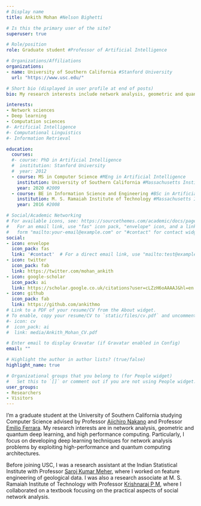 ```yaml
---
# Display name
title: Ankith Mohan #Nelson Bighetti

# Is this the primary user of the site?
superuser: true

# Role/position
role: Graduate student #Professor of Artificial Intelligence

# Organizations/Affiliations
organizations:
- name: University of Southern California #Stanford University
  url: "https://www.usc.edu/"

# Short bio (displayed in user profile at end of posts)
bio: My research interests include network analysis, geometric and quantum deep learning, and high performance computing. #distributed robotics, mobile computing and programmable matter.

interests:
- Network sciences
- Deep learning
- Computation sciences
#- Artificial Intelligence
#- Computational Linguistics
#- Information Retrieval

education:
  courses:
  #- course: PhD in Artificial Intelligence
  #  institution: Stanford University
  #  year: 2012
  - course: MS in Computer Science #MEng in Artificial Intelligence
    institution: University of Southern California #Massachusetts Institute of Technology
    year: 2020 #2009
  - course: BE in Information Science and Engineering #BSc in Artificial Intelligence
    institution: M. S. Ramaiah Institute of Technology #Massachusetts Institute of Technology
    year: 2016 #2008

# Social/Academic Networking
# For available icons, see: https://sourcethemes.com/academic/docs/page-builder/#icons
#   For an email link, use "fas" icon pack, "envelope" icon, and a link in the
#   form "mailto:your-email@example.com" or "#contact" for contact widget.
social:
- icon: envelope
  icon_pack: fas
  link: '#contact'  # For a direct email link, use "mailto:test@example.org".
- icon: twitter
  icon_pack: fab
  link: https://twitter.com/mohan_ankith
- icon: google-scholar
  icon_pack: ai
  link: https://scholar.google.co.uk/citations?user=cLZzH6oAAAAJ&hl=en
- icon: github
  icon_pack: fab
  link: https://github.com/ankithmo
# Link to a PDF of your resume/CV from the About widget.
# To enable, copy your resume/CV to `static/files/cv.pdf` and uncomment the lines below.
#- icon: cv
#  icon_pack: ai
#  link: media/Ankith_Mohan_CV.pdf

# Enter email to display Gravatar (if Gravatar enabled in Config)
email: ""

# Highlight the author in author lists? (true/false)
highlight_name: true

# Organizational groups that you belong to (for People widget)
#   Set this to `[]` or comment out if you are not using People widget.
user_groups:
- Researchers
- Visitors
---
```


I’m a graduate student at the University of Southern California studying Computer Science advised by Professor [Aiichiro Nakano](http://cacs.usc.edu/people/nakano.php) and Professor [Emilio Ferrara](http://www.emilio.ferrara.name/). My research interests are in network analysis, geometric and quantum deep learning, and high performance computing. Particularly, I focus on developing deep learning techniques for network analysis problems by exploiting high-performance and quantum computing architectures.

Before joining USC, I was a research assistant at the Indian Statistical Institute with Professor [Saroj Kumar Meher](https://www.isibang.ac.in/~saroj.meher/), where I worked on feature engineering of geological data. I was also a research associate at M. S. Ramaiah Institute of Technology with Professor [Krishnaraj P M](http://www.msrit.edu/department/faculty-detail.html?dept=ise&ID=8), where I collaborated on a textbook focusing on the practical aspects of social network analysis.
